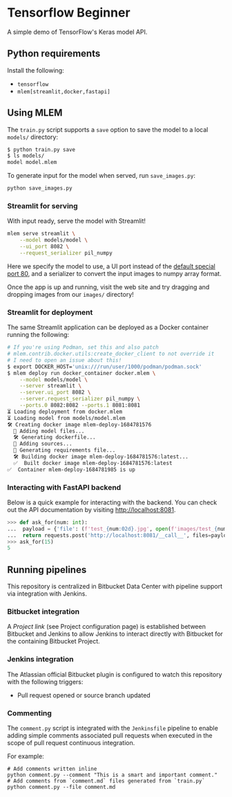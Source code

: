 # Tensorflow Beginner

A simple demo of TensorFlow's Keras model API.

## Python requirements

Install the following:

* `tensorflow`
* `mlem[streamlit,docker,fastapi]`

## Using MLEM

The `train.py` script supports a `save` option to save the model to a
local `models/` directory:

```sh
$ python train.py save
$ ls models/
model model.mlem
```

To generate input for the model when served, run `save_images.py`:

```sh
python save_images.py
```

### Streamlit for serving

With input ready, serve the model with Streamlit!

```sh
mlem serve streamlit \
    --model models/model \
    --ui_port 8082 \
    --request_serializer pil_numpy
```

Here we specify the model to use, a UI port instead of the
[default special port 80](https://mlem.ai/doc/user-guide/serving/streamlit#running-streamlit-model-server-from-code), and a
serializer to convert the input images to numpy array format.

Once the app is up and running, visit the web site and try dragging
and dropping images from our `images/` directory!

### Streamlit for deployment

The same Streamlit application can be deployed as a Docker container
running the following:

```sh
# If you're using Podman, set this and also patch
# mlem.contrib.docker.utils:create_docker_client to not override it
# I need to open an issue about this!
$ export DOCKER_HOST='unix:///run/user/1000/podman/podman.sock'
$ mlem deploy run docker_container docker.mlem \
    --model models/model \
    --server streamlit \
    --server.ui_port 8082 \
    --server.request_serializer pil_numpy \
    --ports.0 8082:8082 --ports.1 8081:8081
⏳️ Loading deployment from docker.mlem
⏳️ Loading model from models/model.mlem
🛠 Creating docker image mlem-deploy-1684781576
  💼 Adding model files...
  🛠 Generating dockerfile...
  💼 Adding sources...
  💼 Generating requirements file...
  🛠 Building docker image mlem-deploy-1684781576:latest...
  ✅  Built docker image mlem-deploy-1684781576:latest
✅  Container mlem-deploy-1684781985 is up
```

### Interacting with FastAPI backend

Below is a quick example for interacting with the backend. You
can check out the API documentation by visiting <http://localhost:8081>.

```python
>>> def ask_for(num: int):
...  payload = {'file': (f'test_{num:02d}.jpg', open(f'images/test_{num:02d}.jpg', 'rb'), 'image/jpeg')}
...  return requests.post('http://localhost:8081/__call__', files=payload).json()
>>> ask_for(15)
5
```

## Running pipelines

This repository is centralized in Bitbucket Data Center with pipeline
support via integration with Jenkins.

### Bitbucket integration

A *Project link* (see Project configuration page) is established between
Bitbucket and Jenkins to allow Jenkins to interact directly with Bitbucket
for the containing Bitbucket Project.

### Jenkins integration

The Atlassian official Bitbucket plugin is configured to watch this repository
with the following triggers:

* Pull request opened or source branch updated

### Commenting

The `comment.py` script is integrated with the `Jenkinsfile` pipeline to
enable adding simple comments associated pull requests when executed in the
scope of pull request continuous integration.

For example:

```shell
# Add comments written inline
python comment.py --comment "This is a smart and important comment."
# Add comments from `comment.md` files generated from `train.py`
python comment.py --file comment.md
```
